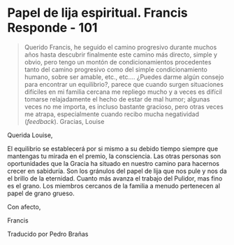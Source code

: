 # Papel de lija espiritual. Francis Responde - 101

>Querido Francis, he seguido el camino progresivo durante muchos años hasta descubrir finalmente este camino más directo, simple y obvio, pero tengo un montón de condicionamientos procedentes tanto del camino progresivo como del simple condicionamiento humano, sobre ser amable, etc., etc.... ¿Puedes darme algún consejo para encontrar un equilibrio?, parece que cuando surgen situaciones difíciles en mi familia cercana me repliego mucho y a veces es difícil tomarse relajadamente el hecho de estar de mal humor; algunas veces no me importa, es incluso bastante gracioso, pero otras veces me atrapa, especialmente cuando recibo mucha negatividad (_feedback_). Gracias, Louise

Querida Louise,

El equilibrio se establecerá por si mismo a su debido tiempo siempre que mantengas tu mirada en el premio, la consciencia. Las otras personas son oportunidades que la Gracia ha situado en nuestro camino para hacernos crecer en sabiduría. Son los gránulos del papel de lija que nos pule y nos da el brillo de la eternidad. Cuanto más avanza el trabajo del Pulidor, mas fino es el grano. Los miembros cercanos de la familia a menudo pertenecen al papel de grano grueso.

Con afecto,

Francis

Traducido por Pedro Brañas